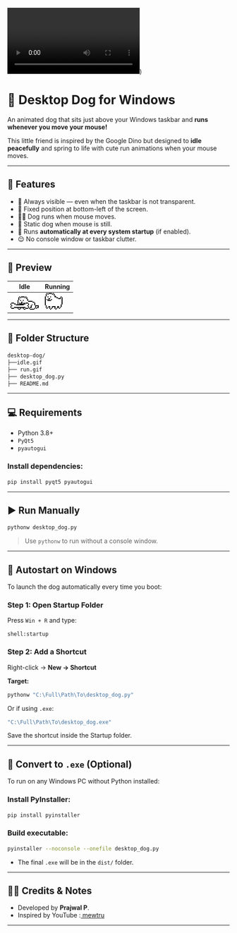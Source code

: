 ![Demo]([dog_task_bar.mp4))

# 🐶 Desktop Dog for Windows

An animated dog that sits just above your Windows taskbar and **runs whenever you move your mouse!**

This little friend is inspired by the Google Dino but designed to **idle peacefully** and spring to life with cute run animations when your mouse moves.

---

## 🚀 Features

- 🐾 Always visible — even when the taskbar is not transparent.
- 📍 Fixed position at bottom-left of the screen.
- 🏃‍♂️ Dog runs when mouse moves.
- 🛑 Static dog when mouse is still.
- 🔄 Runs **automatically at every system startup** (if enabled).
- 😌 No console window or taskbar clutter.

---

## 📸 Preview

| Idle | Running |
|------|---------|
| ![idle-dog](dog_idle.gif) | ![run-dog](dog_run.gif) |

---

## 📁 Folder Structure

```
desktop-dog/
├──idle.gif
├── run.gif
├── desktop_dog.py
├── README.md
```

---

## 💻 Requirements

- Python 3.8+
- `PyQt5`
- `pyautogui`

### Install dependencies:
```bash
pip install pyqt5 pyautogui
```

---

## ▶️ Run Manually

```bash
pythonw desktop_dog.py
```

> Use `pythonw` to run without a console window.

---

## 🧠 Autostart on Windows

To launch the dog automatically every time you boot:

### Step 1: Open Startup Folder

Press `Win + R` and type:
```
shell:startup
```

### Step 2: Add a Shortcut

Right-click → **New → Shortcut**

**Target:**
```bash
pythonw "C:\Full\Path\To\desktop_dog.py"
```

Or if using `.exe`:
```bash
"C:\Full\Path\To\desktop_dog.exe"
```

Save the shortcut inside the Startup folder.

---

## 🔧 Convert to `.exe` (Optional)

To run on any Windows PC without Python installed:

### Install PyInstaller:
```bash
pip install pyinstaller
```

### Build executable:
```bash
pyinstaller --noconsole --onefile desktop_dog.py
```

- The final `.exe` will be in the `dist/` folder.

---

## 🙋‍♂️ Credits & Notes

- Developed by **Prajwal P**.
- Inspired by YouTube :[ mewtru](https://www.youtube.com/@mewtru)

---

